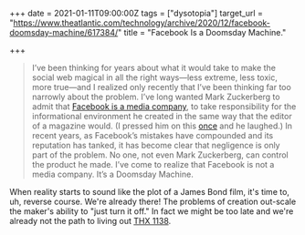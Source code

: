 +++
date = 2021-01-11T09:00:00Z
tags = ["dysotopia"]
target_url = "https://www.theatlantic.com/technology/archive/2020/12/facebook-doomsday-machine/617384/"
title = "Facebook Is a Doomsday Machine."

+++
> I’ve been thinking for years about what it would take to make the social web magical in all the right ways—less extreme, less toxic, more true—and I realized only recently that I’ve been thinking far too narrowly about the problem. I’ve long wanted Mark Zuckerberg to admit that [Facebook is a media company](https://twitter.com/AdrienneLaF/status/910493155421822976), to take responsibility for the informational environment he created in the same way that the editor of a magazine would. (I pressed him on this [once](https://www.theatlantic.com/technology/archive/2018/05/mark-zuckerberg-doesnt-understand-journalism/559424/) and he laughed.) In recent years, as Facebook’s mistakes have compounded and its reputation has tanked, it has become clear that negligence is only part of the problem. No one, not even Mark Zuckerberg, can control the product he made. I’ve come to realize that Facebook is not a media company. It’s a Doomsday Machine.

When reality starts to sound like the plot of a James Bond film, it's time to, uh, reverse course. We're already there! The problems of creation out-scale the maker's ability to "just turn it off." In fact we might be too late and we're already  not the path to living out [THX 1138](https://en.wikipedia.org/wiki/THX_1138).